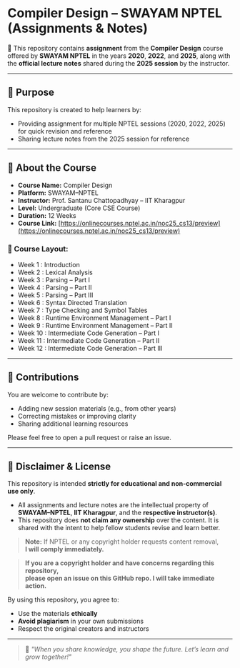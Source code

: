 # Compiler Design – SWAYAM NPTEL (Assignments & Notes)

📘 This repository contains **assignment** from the **Compiler Design** course offered by **SWAYAM NPTEL** in the years **2020**, **2022**, and **2025**, along with the **official lecture notes** shared during the **2025 session** by the instructor.

---

## 🎯 Purpose

This repository is created to help learners by:
- Providing assignment for multiple NPTEL sessions (2020, 2022, 2025) for quick revision and reference
- Sharing lecture notes from the 2025 session for reference

---

## 📌 About the Course

- **Course Name:** Compiler Design  
- **Platform:** SWAYAM–NPTEL  
- **Instructor:** Prof. Santanu Chattopadhyay – IIT Kharagpur  
- **Level:** Undergraduate (Core CSE Course)  
- **Duration:** 12 Weeks  
- **Course Link:** [https://onlinecourses.nptel.ac.in/noc25_cs13/preview](https://onlinecourses.nptel.ac.in/noc25_cs13/preview)

### 📅 Course Layout:
- Week 1 	:  Introduction
- Week 2  	:  Lexical Analysis
- Week 3  	:  Parsing – Part I
- Week 4  	:  Parsing – Part II
- Week 5  	:  Parsing – Part III
- Week 6  	:  Syntax Directed Translation
- Week 7  	:  Type Checking and Symbol Tables
- Week 8  	:  Runtime Environment Management – Part I 
- Week 9  	:  Runtime Environment Management – Part II 
- Week 10  :  Intermediate Code Generation – Part I
- Week 11  :  Intermediate Code Generation – Part II
- Week 12  :  Intermediate Code Generation – Part III


---

## 🤝 Contributions

You are welcome to contribute by:
- Adding new session materials (e.g., from other years)
- Correcting mistakes or improving clarity
- Sharing additional learning resources

Please feel free to open a pull request or raise an issue.

---

## 📜 Disclaimer & License

This repository is intended **strictly for educational and non-commercial use only**.  

- All assignments and lecture notes are the intellectual property of **SWAYAM–NPTEL**, **IIT Kharagpur**, and the **respective instructor(s)**.  
- This repository does **not claim any ownership** over the content. It is shared with the intent to help fellow students revise and learn better.  

> **Note:** If NPTEL or any copyright holder requests content removal,  
> **I will comply immediately.**

> **If you are a copyright holder and have concerns regarding this repository,  
> please open an issue on this GitHub repo. I will take immediate action.**

By using this repository, you agree to:
- Use the materials **ethically**
- **Avoid plagiarism** in your own submissions
- Respect the original creators and instructors

---

> 🌱 *"When you share knowledge, you shape the future. Let’s learn and grow together!"*
